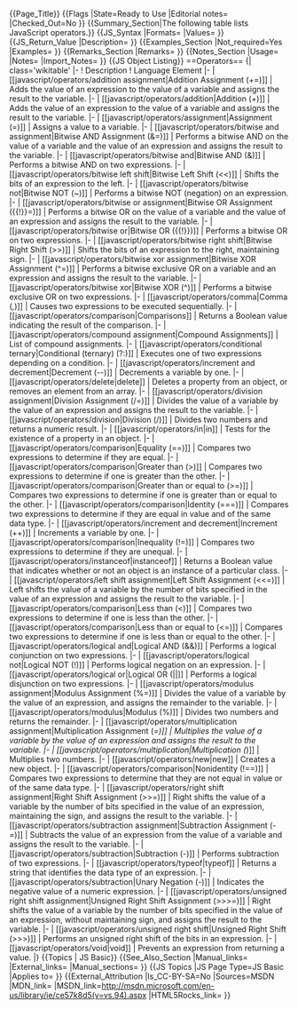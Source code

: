 {{Page_Title}}
{{Flags
|State=Ready to Use
|Editorial notes=
|Checked_Out=No
}}
{{Summary_Section|The following table lists JavaScript operators.}}
{{JS_Syntax
|Formats=
|Values=
}}
{{JS_Return_Value
|Description=
}}
{{Examples_Section
|Not_required=Yes
|Examples=
}}
{{Remarks_Section
|Remarks=
}}
{{Notes_Section
|Usage=
|Notes=
|Import_Notes=
}}
{{JS Object Listing}}
==Operators==
{| class='wikitable'
|-
! Description
! Language Element
|-
| [[javascript/operators/addition assignment|Addition Assignment (+=)]]
| Adds the value of an expression to the value of a variable and assigns the result to the variable.
|-
| [[javascript/operators/addition|Addition (+)]]
| Adds the value of an expression to the value of a variable and assigns the result to the variable.
|-
| [[javascript/operators/assignment|Assignment (=)]]
| Assigns a value to a variable.
|-
| [[javascript/operators/bitwise and assignment|Bitwise AND Assignment (&amp;=)]]
| Performs a bitwise AND on the value of a variable and the value of an expression and assigns the result to the variable.
|-
| [[javascript/operators/bitwise and|Bitwise AND (&amp;)]]
| Performs a bitwise AND on two expressions.
|-
| [[javascript/operators/bitwise left shift|Bitwise Left Shift (&lt;&lt;)]]
| Shifts the bits of an expression to the left.
|-
| [[javascript/operators/bitwise not|Bitwise NOT (~)]]
| Performs a bitwise NOT (negation) on an expression.
|-
| [[javascript/operators/bitwise or assignment|Bitwise OR Assignment ({{!}}=)]]
| Performs a bitwise OR on the value of a variable and the value of an expression and assigns the result to the variable.
|-
| [[javascript/operators/bitwise or|Bitwise OR ({{!}})]]
| Performs a bitwise OR on two expressions.
|-
| [[javascript/operators/bitwise right shift|Bitwise Right Shift (&gt;&gt;)]]
| Shifts the bits of an expression to the right, maintaining sign.
|-
| [[javascript/operators/bitwise xor assignment|Bitwise XOR Assignment (^=)]]
| Performs a bitwise exclusive OR on a variable and an expression and assigns the result to the variable.
|-
| [[javascript/operators/bitwise xor|Bitwise XOR (^)]]
| Performs a bitwise exclusive OR on two expressions.
|-
| [[javascript/operators/comma|Comma (,)]]
| Causes two expressions to be executed sequentially.
|-
| [[javascript/operators/comparison|Comparisons]]
| Returns a Boolean value indicating the result of the comparison.
|-
| [[javascript/operators/compound assignment|Compound Assignments]]
| List of compound assignments.
|-
| [[javascript/operators/conditional ternary|Conditional (ternary) (?:)]]
| Executes one of two expressions depending on a condition.
|-
| [[javascript/operators/increment and decrement|Decrement (--)]]
| Decrements a variable by one.
|-
| [[javascript/operators/delete|delete]]
| Deletes a property from an object, or removes an element from an array.
|-
| [[javascript/operators/division assignment|Division Assignment (/=)]]
| Divides the value of a variable by the value of an expression and assigns the result to the variable.
|-
| [[javascript/operators/division|Division (/)]]
| Divides two numbers and returns a numeric result.
|-
| [[javascript/operators/in|in]]
| Tests for the existence of a property in an object.
|-
| [[javascript/operators/comparison|Equality (==)]]
| Compares two expressions to determine if they are equal.
|-
| [[javascript/operators/comparison|Greater than (&gt;)]]
| Compares two expressions to determine if one is greater than the other.
|-
| [[javascript/operators/comparison|Greater than or equal to (&gt;=)]]
| Compares two expressions to determine if one is greater than or equal to the other.
|-
| [[javascript/operators/comparison|Identity (===)]]
| Compares two expressions to determine if they are equal in value and of the same data type.
|-
| [[javascript/operators/increment and decrement|Increment (++)]]
| Increments a variable by one.
|-
| [[javascript/operators/comparison|Inequality (!=)]]
| Compares two expressions to determine if they are unequal.
|-
| [[javascript/operators/instanceof|instanceof]]
| Returns a Boolean value that indicates whether or not an object is an instance of a particular class.
|-
| [[javascript/operators/left shift assignment|Left Shift Assignment (&lt;&lt;=)]]
| Left shifts the value of a variable by the number of bits specified in the value of an expression and assigns the result to the variable.
|-
| [[javascript/operators/comparison|Less than (&lt;)]]
| Compares two expressions to determine if one is less than the other.
|-
| [[javascript/operators/comparison|Less than or equal to (&lt;=)]]
| Compares two expressions to determine if one is less than or equal to the other.
|-
| [[javascript/operators/logical and|Logical AND (&amp;&amp;)]]
| Performs a logical conjunction on two expressions.
|-
| [[javascript/operators/logical not|Logical NOT (!)]]
| Performs logical negation on an expression.
|-
| [[javascript/operators/logical or|Logical OR (||]]
| Performs a logical disjunction on two expressions.
|-
| [[javascript/operators/modulus assignment|Modulus Assignment (%=)]]
| Divides the value of a variable by the value of an expression, and assigns the remainder to the variable.
|-
| [[javascript/operators/modulus|Modulus (%)]]
| Divides two numbers and returns the remainder.
|-
| [[javascript/operators/multiplication assignment|Multiplication Assignment (*=)]]
| Multiplies the value of a variable by the value of an expression and assigns the result to the variable.
|-
| [[javascript/operators/multiplication|Multiplication (*)]]
| Multiplies two numbers.
|-
| [[javascript/operators/new|new]]
| Creates a new object.
|-
| [[javascript/operators/comparison|Nonidentity (!==)]]
| Compares two expressions to determine that they are not equal in value or of the same data type.
|-
| [[javascript/operators/right shift assignment|Right Shift Assignment (&gt;&gt;=)]]
| Right shifts the value of a variable by the number of bits specified in the value of an expression, maintaining the sign, and assigns the result to the variable.
|-
| [[javascript/operators/subtraction assignment|Subtraction Assignment (-=)]]
| Subtracts the value of an expression from the value of a variable and assigns the result to the variable.
|-
| [[javascript/operators/subtraction|Subtraction (-)]]
| Performs subtraction of two expressions.
|-
| [[javascript/operators/typeof|typeof]]
| Returns a string that identifies the data type of an expression.
|-
| [[javascript/operators/subtraction|Unary Negation (-)]]
| Indicates the negative value of a numeric expression.
|-
| [[javascript/operators/unsigned right shift assignment|Unsigned Right Shift Assignment (&gt;&gt;&gt;=)]]
| Right shifts the value of a variable by the number of bits specified in the value of an expression, without maintaining sign, and assigns the result to the variable.
|-
| [[javascript/operators/unsigned right shift|Unsigned Right Shift (&gt;&gt;&gt;)]]
| Performs an unsigned right shift of the bits in an expression.
|-
| [[javascript/operators/void|void]]
| Prevents an expression from returning a value.
|}
{{Topics | JS Basic}}
{{See_Also_Section
|Manual_links=
|External_links=
|Manual_sections=
}}
{{JS Topics
|JS Page Type=JS Basic
|Applies to=
}}
{{External_Attribution
|Is_CC-BY-SA=No
|Sources=MSDN
|MDN_link=
|MSDN_link=http://msdn.microsoft.com/en-us/library/ie/ce57k8d5(v=vs.94).aspx
|HTML5Rocks_link=
}}